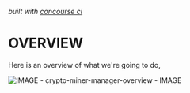 _built with
[concourse ci](https://github.com/JeffDeCola/crypto-miner-manager/blob/master/ci-README.md)_

# OVERVIEW

Here is an overview of what we're going to do,

![IMAGE - crypto-miner-manager-overview - IMAGE](pics/crypto-miner-manager-overview.jpg)
